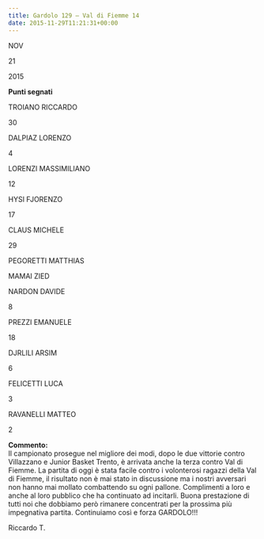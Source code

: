 ```yaml
---
title: Gardolo 129 – Val di Fiemme 14
date: 2015-11-29T11:21:31+00:00
---
```

NOV

21

2015

**Punti segnati**

TROIANO RICCARDO

30

DALPIAZ LORENZO

4

LORENZI MASSIMILIANO

12

HYSI FJORENZO

17

CLAUS MICHELE

29

PEGORETTI MATTHIAS

MAMAI ZIED

NARDON DAVIDE

8

PREZZI EMANUELE

18

DJRLILI ARSIM

6

FELICETTI LUCA

3

RAVANELLI MATTEO

2

**Commento:**  
Il campionato prosegue nel migliore dei modi, dopo le due vittorie contro Villazzano e Junior Basket Trento, è arrivata anche la terza contro Val di Fiemme. La partita di oggi è stata facile contro i volonterosi ragazzi della Val di Fiemme, il risultato non è mai stato in discussione ma i nostri avversari non hanno mai mollato combattendo su ogni pallone. Complimenti a loro e anche al loro pubblico che ha continuato ad incitarli. Buona prestazione di tutti noi che dobbiamo però rimanere concentrati per la prossima più impegnativa partita. Continuiamo così e forza GARDOLO!!!

Riccardo T.